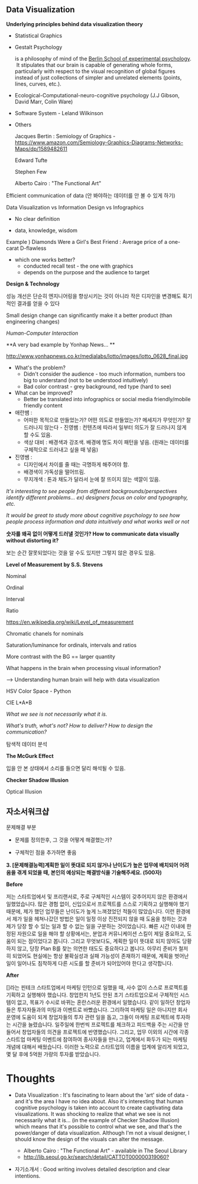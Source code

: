 ## Data Visualization

**Underlying principles behind data visualization theory**

* Statistical Graphics



* Gestalt Psychology

  is a philosophy of mind of the [Berlin School of experimental psychology](https://en.wikipedia.org/wiki/Berlin_School_of_experimental_psychology).  It stipulates that our brain is capable of generating whole forms, particularly with respect to the visual recognition of global figures instead of just collections of simpler and unrelated elements (points, lines, curves, etc.).

* Ecological-Computational-neuro-cognitive psychology (J.J Gibson, David Marr, Colin Ware)

* Software System - Leland Wilkinson

* Others

  Jacques Bertin : Semiology of Graphics - https://www.amazon.com/Semiology-Graphics-Diagrams-Networks-Maps/dp/1589482611

  Edward Tufte

  Stephen Few

  Alberto Cairo : "The Functional Art"



Efficient communication of data (안 봐야하는 데이터를 안 볼 수 있게 하기)



Data Visualization vs Information Design vs Infographics

- No clear definition

- data, knowledge, wisdom



Example ) Diamonds Were a Girl's Best Friend : Average price of a one-carat D-flawless

- which one works better? 
  - conducted recall test - the one with graphics
  - depends on the purpose and the audience to target



**Design & Technology**

성능 개선은 단순히 엔지니어링을 향상시키는 것이 아니라 작은 디자인을 변경해도 획기적인 결과를 얻을 수 있다

Small design change can significantly make it a better product (than engineering changes)

_Human-Computer Interaction_



**A very bad example by Yonhap News... ** 

http://www.yonhapnews.co.kr/medialabs/lotto/images/lotto_0628_final.jpg

* What's the problem?
  * Didn't consider the audience - too much information, numbers too big to understand (not to be understood intuitively) 
  * Bad color contrast - grey background, red type (hard to see)
* What can be improved?
  * Better be translated into infographics or social media friendly/mobile friendly content
* 애란쌤 : 
  * 어떠한 목적으로 만들었는가? 어떤 의도로 만들었는가? 메세지가 무엇인가? 잘 드러나지 않는다 - 진영쌤 : 컨텐츠에 따라서 일부터 의도가 잘 드러나지 않게 할 수도 있음.
  * 색상 대비 : 배경색과 강조색. 배경에 명도 차이 패턴을 넣음. (원래는 데이터를 구체적으로 드러내고 싶을 때 넣음)
* 진영쌤 : 
  * 디자인에서 차이를 줄 때는 극명하게 해주어야 함.
  * 배경색이 가독성을 떨어뜨림. 
  * 무지개색 : 톤과 채도가 달라서 눈에 잘 뜨이지 않는 색깔이 있음.



_It's interesting to see people from different backgrounds/perspectives identify different problems... ex) designers focus on color and typography, etc._

_It would be great to study more about cognitive psychology to see how people process information and data intuitively and what works well or not_



**숫자를 왜곡 없이 어떻게 드러낼 것인가? How to communicate data visually without distorting it?**

보는 순간 잘못되었다는 것을 알 수도 있지만 그렇지 않은 경우도 있음. 



**Level of Measurement by S.S. Stevens**

Nominal

Ordinal

Interval

Ratio

https://en.wikipedia.org/wiki/Level_of_measurement



Chromatic chanels for nominals



Saturation/luminance for ordinals, intervals and ratios



More contrast with the BG == larger quantity



What happens in the brain when processing visual information?

--> Understanding human brain will help with data visualization





HSV Color Space - Python

CIE L\*A\*B



_What we see is not necessarily what it is._

_What's truth, what's not? How to deliver? How to design the communication?_



탐색적 데이터 분석



**The McGurk Effect**

입을 안 본 상태에서 소리를 들으면 달리 해석될 수 있음.



**Checker Shadow Illusion**

Optical Illusion 





## 자소서워크샵

문제해결 부분 

- 문제를 정의한후, 그 것을 어떻게 해결했는가?

- 구체적인 점을 추가하면 좋음

  

**3. [문제해결능력]계획한 일이 뜻대로 되지 않거나 난이도가 높은 업무에 배치되어 어려움을 겪게 되었을 때, 본인의 예상되는 해결방식을 기술해주세요. (500자)** 



**Before**

저는 스타트업에서 및 프리랜서로, 주로 구체적인 시스템이 갖추어지지 않은 환경에서 일했었습니다. 많은 경험 없이, 신입으로서 프로젝트를 스스로 기획하고 실행해야 했기 때문에, 제가 했던 업무들은 난이도가 높게 느껴졌었던 적들이 많았습니다. 이런 환경에서 제가 일을 헤쳐나갔던 방법은 일이 일정 이상 진전되지 않을 때 도움을 청하는 것과 제가 당장 할 수 있는 일과 할 수 없는 일을 구분하는 것이었습니다. 빠른 시간 이내에 한정된 자원으로 일을 해야 할 상황에서는, 분업과 커뮤니케이션 스킬이 제일 중요하고, 도움이 되는 점이었다고 봅니다. 그리고 무엇보다도, 계획한 일이 뜻대로 되지 않아도 당황하지 않고, 당장 Plan B를 찾는 의연한 태도도 중요하다고 봅니다. 아무리 준비가 철저히 되었어도 현실에는 항상 불확실성과 실패 가능성이 존재하기 때문에, 계획을 벗어난 일이 일어나도 침착하게 다른 시도를 할 준비가 되어있어야 한다고 생각합니다.



**After**

[]라는 핀테크 스타트업에서 마케팅 인턴으로 일했을 때, 사수 없이 스스로 프로젝트를 기획하고 실행해야 했습니다. 창업한지 1년도 안된 초기 스타트업으로서 구체적인 시스템이 없고, 목표가 수시로 바뀌는 혼란스러운 환경에서 일했습니다.  같이 일하던 창업자들은 투자자들과의 미팅과 이벤트로 바빴습니다. 
그리하여 마케팅 일은 아니지만 회사 운영에 도움이 되게 창업자들의 투자 관련 일을 돕고, 그들이 마케팅 프로젝트에 투자하는 시간을 늘렸습니다. 일주일에 한번씩 프로젝트를 체크하고 피드백을 주는 시간을 만들어서 창업자들의 의견을 프로젝트에 반영했습니다. 그리고, 업무 이외의 시간에 각종 스타트업 마케팅 이벤트에 참여하여 종사자들을 만나고, 업계에서 화두가 되는 마케팅 개념에 대해서 배웠습니다. 이러한 노력으로 스타트업의 이름을 업계에 알리게 되었고, 몇 달 후에 5억원 가량의 투자를 받았습니다. 



# Thoughts

- Data Visualization : It's fascinating to learn about the 'art' side of data - and it's the area I have no idea about. Also it's interesting that human cognitive psychology is taken into account to create captivating data visualizations. It was shocking to realize that what we see is not necessarily what it is... (in the example of Checker Shadow Illusion) which means that it's possible to control what we see, and that's the power/danger of data visualization. Although I'm not a visual designer, I should know the design of the visuals can alter the message. 
  - Alberto Cairo : "The Functional Art" - available in The Seoul Library
  - <http://lib.seoul.go.kr/search/detail/CATTOT000000319060?> 

- 자기소개서 : Good writing involves detailed description and clear intentions. 